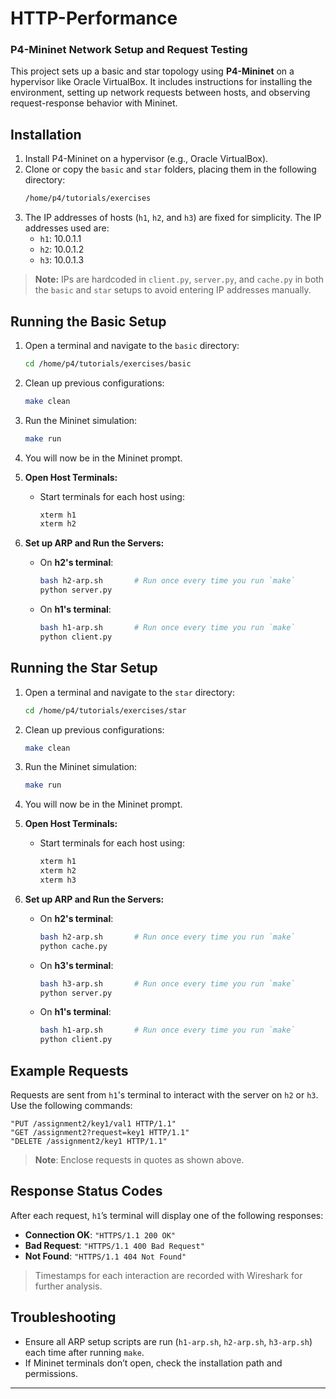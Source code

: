 # HTTP-Performance

### P4-Mininet Network Setup and Request Testing

This project sets up a basic and star topology using **P4-Mininet** on a hypervisor like Oracle VirtualBox. It includes instructions for installing the environment, setting up network requests between hosts, and observing request-response behavior with Mininet.

## Installation
1. Install P4-Mininet on a hypervisor (e.g., Oracle VirtualBox).
2. Clone or copy the `basic` and `star` folders, placing them in the following directory:
   ```bash
   /home/p4/tutorials/exercises
   ```
3. The IP addresses of hosts (`h1`, `h2`, and `h3`) are fixed for simplicity. The IP addresses used are:
   - `h1`: 10.0.1.1
   - `h2`: 10.0.1.2
   - `h3`: 10.0.1.3

> **Note:** IPs are hardcoded in `client.py`, `server.py`, and `cache.py` in both the `basic` and `star` setups to avoid entering IP addresses manually.

## Running the Basic Setup
1. Open a terminal and navigate to the `basic` directory:
   ```bash
   cd /home/p4/tutorials/exercises/basic
   ```
2. Clean up previous configurations:
   ```bash
   make clean
   ```
3. Run the Mininet simulation:
   ```bash
   make run
   ```
4. You will now be in the Mininet prompt.

5. **Open Host Terminals:**
   - Start terminals for each host using:
     ```bash
     xterm h1
     xterm h2
     ```

6. **Set up ARP and Run the Servers:**
   - On **h2's terminal**:
     ```bash
     bash h2-arp.sh       # Run once every time you run `make`
     python server.py
     ```
   - On **h1's terminal**:
     ```bash
     bash h1-arp.sh       # Run once every time you run `make`
     python client.py
     ```

## Running the Star Setup
1. Open a terminal and navigate to the `star` directory:
   ```bash
   cd /home/p4/tutorials/exercises/star
   ```
2. Clean up previous configurations:
   ```bash
   make clean
   ```
3. Run the Mininet simulation:
   ```bash
   make run
   ```
4. You will now be in the Mininet prompt.

5. **Open Host Terminals:**
   - Start terminals for each host using:
     ```bash
     xterm h1
     xterm h2
     xterm h3
     ```

6. **Set up ARP and Run the Servers:**
   - On **h2's terminal**:
     ```bash
     bash h2-arp.sh       # Run once every time you run `make`
     python cache.py
     ```
   - On **h3's terminal**:
     ```bash
     bash h3-arp.sh       # Run once every time you run `make`
     python server.py
     ```
   - On **h1's terminal**:
     ```bash
     bash h1-arp.sh       # Run once every time you run `make`
     python client.py
     ```

## Example Requests
Requests are sent from `h1`'s terminal to interact with the server on `h2` or `h3`. Use the following commands:

```plaintext
"PUT /assignment2/key1/val1 HTTP/1.1"
"GET /assignment2?request=key1 HTTP/1.1"
"DELETE /assignment2/key1 HTTP/1.1"
```

> **Note**: Enclose requests in quotes as shown above.

## Response Status Codes
After each request, `h1`’s terminal will display one of the following responses:

- **Connection OK**: `"HTTPS/1.1 200 OK"`
- **Bad Request**: `"HTTPS/1.1 400 Bad Request"`
- **Not Found**: `"HTTPS/1.1 404 Not Found"`

> Timestamps for each interaction are recorded with Wireshark for further analysis.

## Troubleshooting
- Ensure all ARP setup scripts are run (`h1-arp.sh`, `h2-arp.sh`, `h3-arp.sh`) each time after running `make`.
- If Mininet terminals don’t open, check the installation path and permissions.

--- 
